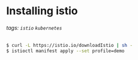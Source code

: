 # Installing istio

###### tags: `istio` `kubernetes`

```bash
$ curl -L https://istio.io/downloadIstio | sh -
$ istioctl manifest apply --set profile=demo
```

